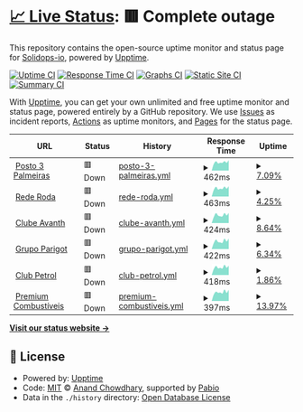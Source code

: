 # [📈 Live Status](https://upptime.solidops.io): <!--live status--> **🟥 Complete outage**

This repository contains the open-source uptime monitor and status page for [Solidops-io](https://upptime.solidops.io), powered by [Upptime](https://github.com/upptime/upptime).

[![Uptime CI](https://github.com/Solidops-io/upptime/workflows/Uptime%20CI/badge.svg)](https://github.com/Solidops-io/upptime/actions?query=workflow%3A%22Uptime+CI%22)
[![Response Time CI](https://github.com/Solidops-io/upptime/workflows/Response%20Time%20CI/badge.svg)](https://github.com/Solidops-io/upptime/actions?query=workflow%3A%22Response+Time+CI%22)
[![Graphs CI](https://github.com/Solidops-io/upptime/workflows/Graphs%20CI/badge.svg)](https://github.com/Solidops-io/upptime/actions?query=workflow%3A%22Graphs+CI%22)
[![Static Site CI](https://github.com/Solidops-io/upptime/workflows/Static%20Site%20CI/badge.svg)](https://github.com/Solidops-io/upptime/actions?query=workflow%3A%22Static+Site+CI%22)
[![Summary CI](https://github.com/Solidops-io/upptime/workflows/Summary%20CI/badge.svg)](https://github.com/Solidops-io/upptime/actions?query=workflow%3A%22Summary+CI%22)

With [Upptime](https://upptime.js.org), you can get your own unlimited and free uptime monitor and status page, powered entirely by a GitHub repository. We use [Issues](https://github.com/Solidops-io/upptime/issues) as incident reports, [Actions](https://github.com/Solidops-io/upptime/actions) as uptime monitors, and [Pages](https://upptime.solidops.io) for the status page.

<!--start: status pages-->
<!-- This summary is generated by Upptime (https://github.com/upptime/upptime) -->
<!-- Do not edit this manually, your changes will be overwritten -->
<!-- prettier-ignore -->
| URL | Status | History | Response Time | Uptime |
| --- | ------ | ------- | ------------- | ------ |
| <img alt="" src="https://icons.duckduckgo.com/ip3/null.ico" height="13"> [Posto 3 Palmeiras](posto3palmeiras.api.postoaki.com) | 🟥 Down | [posto-3-palmeiras.yml](https://github.com/Solidops-io/upptime/commits/HEAD/history/posto-3-palmeiras.yml) | <details><summary><img alt="Response time graph" src="./graphs/posto-3-palmeiras/response-time-week.png" height="20"> 462ms</summary><br><a href="https://upptime.solidops.io/history/posto-3-palmeiras"><img alt="Response time 462" src="https://img.shields.io/endpoint?url=https%3A%2F%2Fraw.githubusercontent.com%2FSolidops-io%2Fupptime%2FHEAD%2Fapi%2Fposto-3-palmeiras%2Fresponse-time.json"></a><br><a href="https://upptime.solidops.io/history/posto-3-palmeiras"><img alt="24-hour response time 462" src="https://img.shields.io/endpoint?url=https%3A%2F%2Fraw.githubusercontent.com%2FSolidops-io%2Fupptime%2FHEAD%2Fapi%2Fposto-3-palmeiras%2Fresponse-time-day.json"></a><br><a href="https://upptime.solidops.io/history/posto-3-palmeiras"><img alt="7-day response time 462" src="https://img.shields.io/endpoint?url=https%3A%2F%2Fraw.githubusercontent.com%2FSolidops-io%2Fupptime%2FHEAD%2Fapi%2Fposto-3-palmeiras%2Fresponse-time-week.json"></a><br><a href="https://upptime.solidops.io/history/posto-3-palmeiras"><img alt="30-day response time 462" src="https://img.shields.io/endpoint?url=https%3A%2F%2Fraw.githubusercontent.com%2FSolidops-io%2Fupptime%2FHEAD%2Fapi%2Fposto-3-palmeiras%2Fresponse-time-month.json"></a><br><a href="https://upptime.solidops.io/history/posto-3-palmeiras"><img alt="1-year response time 462" src="https://img.shields.io/endpoint?url=https%3A%2F%2Fraw.githubusercontent.com%2FSolidops-io%2Fupptime%2FHEAD%2Fapi%2Fposto-3-palmeiras%2Fresponse-time-year.json"></a></details> | <details><summary><a href="https://upptime.solidops.io/history/posto-3-palmeiras">7.09%</a></summary><a href="https://upptime.solidops.io/history/posto-3-palmeiras"><img alt="All-time uptime 7.09%" src="https://img.shields.io/endpoint?url=https%3A%2F%2Fraw.githubusercontent.com%2FSolidops-io%2Fupptime%2FHEAD%2Fapi%2Fposto-3-palmeiras%2Fuptime.json"></a><br><a href="https://upptime.solidops.io/history/posto-3-palmeiras"><img alt="24-hour uptime 7.09%" src="https://img.shields.io/endpoint?url=https%3A%2F%2Fraw.githubusercontent.com%2FSolidops-io%2Fupptime%2FHEAD%2Fapi%2Fposto-3-palmeiras%2Fuptime-day.json"></a><br><a href="https://upptime.solidops.io/history/posto-3-palmeiras"><img alt="7-day uptime 7.09%" src="https://img.shields.io/endpoint?url=https%3A%2F%2Fraw.githubusercontent.com%2FSolidops-io%2Fupptime%2FHEAD%2Fapi%2Fposto-3-palmeiras%2Fuptime-week.json"></a><br><a href="https://upptime.solidops.io/history/posto-3-palmeiras"><img alt="30-day uptime 7.09%" src="https://img.shields.io/endpoint?url=https%3A%2F%2Fraw.githubusercontent.com%2FSolidops-io%2Fupptime%2FHEAD%2Fapi%2Fposto-3-palmeiras%2Fuptime-month.json"></a><br><a href="https://upptime.solidops.io/history/posto-3-palmeiras"><img alt="1-year uptime 7.09%" src="https://img.shields.io/endpoint?url=https%3A%2F%2Fraw.githubusercontent.com%2FSolidops-io%2Fupptime%2FHEAD%2Fapi%2Fposto-3-palmeiras%2Fuptime-year.json"></a></details>
| <img alt="" src="https://icons.duckduckgo.com/ip3/null.ico" height="13"> [Rede Roda](rederoda.api.postoaki.com) | 🟥 Down | [rede-roda.yml](https://github.com/Solidops-io/upptime/commits/HEAD/history/rede-roda.yml) | <details><summary><img alt="Response time graph" src="./graphs/rede-roda/response-time-week.png" height="20"> 463ms</summary><br><a href="https://upptime.solidops.io/history/rede-roda"><img alt="Response time 463" src="https://img.shields.io/endpoint?url=https%3A%2F%2Fraw.githubusercontent.com%2FSolidops-io%2Fupptime%2FHEAD%2Fapi%2Frede-roda%2Fresponse-time.json"></a><br><a href="https://upptime.solidops.io/history/rede-roda"><img alt="24-hour response time 463" src="https://img.shields.io/endpoint?url=https%3A%2F%2Fraw.githubusercontent.com%2FSolidops-io%2Fupptime%2FHEAD%2Fapi%2Frede-roda%2Fresponse-time-day.json"></a><br><a href="https://upptime.solidops.io/history/rede-roda"><img alt="7-day response time 463" src="https://img.shields.io/endpoint?url=https%3A%2F%2Fraw.githubusercontent.com%2FSolidops-io%2Fupptime%2FHEAD%2Fapi%2Frede-roda%2Fresponse-time-week.json"></a><br><a href="https://upptime.solidops.io/history/rede-roda"><img alt="30-day response time 463" src="https://img.shields.io/endpoint?url=https%3A%2F%2Fraw.githubusercontent.com%2FSolidops-io%2Fupptime%2FHEAD%2Fapi%2Frede-roda%2Fresponse-time-month.json"></a><br><a href="https://upptime.solidops.io/history/rede-roda"><img alt="1-year response time 463" src="https://img.shields.io/endpoint?url=https%3A%2F%2Fraw.githubusercontent.com%2FSolidops-io%2Fupptime%2FHEAD%2Fapi%2Frede-roda%2Fresponse-time-year.json"></a></details> | <details><summary><a href="https://upptime.solidops.io/history/rede-roda">4.25%</a></summary><a href="https://upptime.solidops.io/history/rede-roda"><img alt="All-time uptime 4.25%" src="https://img.shields.io/endpoint?url=https%3A%2F%2Fraw.githubusercontent.com%2FSolidops-io%2Fupptime%2FHEAD%2Fapi%2Frede-roda%2Fuptime.json"></a><br><a href="https://upptime.solidops.io/history/rede-roda"><img alt="24-hour uptime 4.25%" src="https://img.shields.io/endpoint?url=https%3A%2F%2Fraw.githubusercontent.com%2FSolidops-io%2Fupptime%2FHEAD%2Fapi%2Frede-roda%2Fuptime-day.json"></a><br><a href="https://upptime.solidops.io/history/rede-roda"><img alt="7-day uptime 4.25%" src="https://img.shields.io/endpoint?url=https%3A%2F%2Fraw.githubusercontent.com%2FSolidops-io%2Fupptime%2FHEAD%2Fapi%2Frede-roda%2Fuptime-week.json"></a><br><a href="https://upptime.solidops.io/history/rede-roda"><img alt="30-day uptime 4.25%" src="https://img.shields.io/endpoint?url=https%3A%2F%2Fraw.githubusercontent.com%2FSolidops-io%2Fupptime%2FHEAD%2Fapi%2Frede-roda%2Fuptime-month.json"></a><br><a href="https://upptime.solidops.io/history/rede-roda"><img alt="1-year uptime 4.25%" src="https://img.shields.io/endpoint?url=https%3A%2F%2Fraw.githubusercontent.com%2FSolidops-io%2Fupptime%2FHEAD%2Fapi%2Frede-roda%2Fuptime-year.json"></a></details>
| <img alt="" src="https://icons.duckduckgo.com/ip3/null.ico" height="13"> [Clube Avanth](clubeavanth.api.postoaki.com) | 🟥 Down | [clube-avanth.yml](https://github.com/Solidops-io/upptime/commits/HEAD/history/clube-avanth.yml) | <details><summary><img alt="Response time graph" src="./graphs/clube-avanth/response-time-week.png" height="20"> 424ms</summary><br><a href="https://upptime.solidops.io/history/clube-avanth"><img alt="Response time 424" src="https://img.shields.io/endpoint?url=https%3A%2F%2Fraw.githubusercontent.com%2FSolidops-io%2Fupptime%2FHEAD%2Fapi%2Fclube-avanth%2Fresponse-time.json"></a><br><a href="https://upptime.solidops.io/history/clube-avanth"><img alt="24-hour response time 424" src="https://img.shields.io/endpoint?url=https%3A%2F%2Fraw.githubusercontent.com%2FSolidops-io%2Fupptime%2FHEAD%2Fapi%2Fclube-avanth%2Fresponse-time-day.json"></a><br><a href="https://upptime.solidops.io/history/clube-avanth"><img alt="7-day response time 424" src="https://img.shields.io/endpoint?url=https%3A%2F%2Fraw.githubusercontent.com%2FSolidops-io%2Fupptime%2FHEAD%2Fapi%2Fclube-avanth%2Fresponse-time-week.json"></a><br><a href="https://upptime.solidops.io/history/clube-avanth"><img alt="30-day response time 424" src="https://img.shields.io/endpoint?url=https%3A%2F%2Fraw.githubusercontent.com%2FSolidops-io%2Fupptime%2FHEAD%2Fapi%2Fclube-avanth%2Fresponse-time-month.json"></a><br><a href="https://upptime.solidops.io/history/clube-avanth"><img alt="1-year response time 424" src="https://img.shields.io/endpoint?url=https%3A%2F%2Fraw.githubusercontent.com%2FSolidops-io%2Fupptime%2FHEAD%2Fapi%2Fclube-avanth%2Fresponse-time-year.json"></a></details> | <details><summary><a href="https://upptime.solidops.io/history/clube-avanth">8.64%</a></summary><a href="https://upptime.solidops.io/history/clube-avanth"><img alt="All-time uptime 8.64%" src="https://img.shields.io/endpoint?url=https%3A%2F%2Fraw.githubusercontent.com%2FSolidops-io%2Fupptime%2FHEAD%2Fapi%2Fclube-avanth%2Fuptime.json"></a><br><a href="https://upptime.solidops.io/history/clube-avanth"><img alt="24-hour uptime 8.64%" src="https://img.shields.io/endpoint?url=https%3A%2F%2Fraw.githubusercontent.com%2FSolidops-io%2Fupptime%2FHEAD%2Fapi%2Fclube-avanth%2Fuptime-day.json"></a><br><a href="https://upptime.solidops.io/history/clube-avanth"><img alt="7-day uptime 8.64%" src="https://img.shields.io/endpoint?url=https%3A%2F%2Fraw.githubusercontent.com%2FSolidops-io%2Fupptime%2FHEAD%2Fapi%2Fclube-avanth%2Fuptime-week.json"></a><br><a href="https://upptime.solidops.io/history/clube-avanth"><img alt="30-day uptime 8.64%" src="https://img.shields.io/endpoint?url=https%3A%2F%2Fraw.githubusercontent.com%2FSolidops-io%2Fupptime%2FHEAD%2Fapi%2Fclube-avanth%2Fuptime-month.json"></a><br><a href="https://upptime.solidops.io/history/clube-avanth"><img alt="1-year uptime 8.64%" src="https://img.shields.io/endpoint?url=https%3A%2F%2Fraw.githubusercontent.com%2FSolidops-io%2Fupptime%2FHEAD%2Fapi%2Fclube-avanth%2Fuptime-year.json"></a></details>
| <img alt="" src="https://icons.duckduckgo.com/ip3/null.ico" height="13"> [Grupo Parigot](grupoparigot.api.postoaki.com) | 🟥 Down | [grupo-parigot.yml](https://github.com/Solidops-io/upptime/commits/HEAD/history/grupo-parigot.yml) | <details><summary><img alt="Response time graph" src="./graphs/grupo-parigot/response-time-week.png" height="20"> 422ms</summary><br><a href="https://upptime.solidops.io/history/grupo-parigot"><img alt="Response time 422" src="https://img.shields.io/endpoint?url=https%3A%2F%2Fraw.githubusercontent.com%2FSolidops-io%2Fupptime%2FHEAD%2Fapi%2Fgrupo-parigot%2Fresponse-time.json"></a><br><a href="https://upptime.solidops.io/history/grupo-parigot"><img alt="24-hour response time 422" src="https://img.shields.io/endpoint?url=https%3A%2F%2Fraw.githubusercontent.com%2FSolidops-io%2Fupptime%2FHEAD%2Fapi%2Fgrupo-parigot%2Fresponse-time-day.json"></a><br><a href="https://upptime.solidops.io/history/grupo-parigot"><img alt="7-day response time 422" src="https://img.shields.io/endpoint?url=https%3A%2F%2Fraw.githubusercontent.com%2FSolidops-io%2Fupptime%2FHEAD%2Fapi%2Fgrupo-parigot%2Fresponse-time-week.json"></a><br><a href="https://upptime.solidops.io/history/grupo-parigot"><img alt="30-day response time 422" src="https://img.shields.io/endpoint?url=https%3A%2F%2Fraw.githubusercontent.com%2FSolidops-io%2Fupptime%2FHEAD%2Fapi%2Fgrupo-parigot%2Fresponse-time-month.json"></a><br><a href="https://upptime.solidops.io/history/grupo-parigot"><img alt="1-year response time 422" src="https://img.shields.io/endpoint?url=https%3A%2F%2Fraw.githubusercontent.com%2FSolidops-io%2Fupptime%2FHEAD%2Fapi%2Fgrupo-parigot%2Fresponse-time-year.json"></a></details> | <details><summary><a href="https://upptime.solidops.io/history/grupo-parigot">6.34%</a></summary><a href="https://upptime.solidops.io/history/grupo-parigot"><img alt="All-time uptime 6.34%" src="https://img.shields.io/endpoint?url=https%3A%2F%2Fraw.githubusercontent.com%2FSolidops-io%2Fupptime%2FHEAD%2Fapi%2Fgrupo-parigot%2Fuptime.json"></a><br><a href="https://upptime.solidops.io/history/grupo-parigot"><img alt="24-hour uptime 6.34%" src="https://img.shields.io/endpoint?url=https%3A%2F%2Fraw.githubusercontent.com%2FSolidops-io%2Fupptime%2FHEAD%2Fapi%2Fgrupo-parigot%2Fuptime-day.json"></a><br><a href="https://upptime.solidops.io/history/grupo-parigot"><img alt="7-day uptime 6.34%" src="https://img.shields.io/endpoint?url=https%3A%2F%2Fraw.githubusercontent.com%2FSolidops-io%2Fupptime%2FHEAD%2Fapi%2Fgrupo-parigot%2Fuptime-week.json"></a><br><a href="https://upptime.solidops.io/history/grupo-parigot"><img alt="30-day uptime 6.34%" src="https://img.shields.io/endpoint?url=https%3A%2F%2Fraw.githubusercontent.com%2FSolidops-io%2Fupptime%2FHEAD%2Fapi%2Fgrupo-parigot%2Fuptime-month.json"></a><br><a href="https://upptime.solidops.io/history/grupo-parigot"><img alt="1-year uptime 6.34%" src="https://img.shields.io/endpoint?url=https%3A%2F%2Fraw.githubusercontent.com%2FSolidops-io%2Fupptime%2FHEAD%2Fapi%2Fgrupo-parigot%2Fuptime-year.json"></a></details>
| <img alt="" src="https://icons.duckduckgo.com/ip3/null.ico" height="13"> [Club Petrol](clubpetrol.api.postoaki.com) | 🟥 Down | [club-petrol.yml](https://github.com/Solidops-io/upptime/commits/HEAD/history/club-petrol.yml) | <details><summary><img alt="Response time graph" src="./graphs/club-petrol/response-time-week.png" height="20"> 418ms</summary><br><a href="https://upptime.solidops.io/history/club-petrol"><img alt="Response time 418" src="https://img.shields.io/endpoint?url=https%3A%2F%2Fraw.githubusercontent.com%2FSolidops-io%2Fupptime%2FHEAD%2Fapi%2Fclub-petrol%2Fresponse-time.json"></a><br><a href="https://upptime.solidops.io/history/club-petrol"><img alt="24-hour response time 418" src="https://img.shields.io/endpoint?url=https%3A%2F%2Fraw.githubusercontent.com%2FSolidops-io%2Fupptime%2FHEAD%2Fapi%2Fclub-petrol%2Fresponse-time-day.json"></a><br><a href="https://upptime.solidops.io/history/club-petrol"><img alt="7-day response time 418" src="https://img.shields.io/endpoint?url=https%3A%2F%2Fraw.githubusercontent.com%2FSolidops-io%2Fupptime%2FHEAD%2Fapi%2Fclub-petrol%2Fresponse-time-week.json"></a><br><a href="https://upptime.solidops.io/history/club-petrol"><img alt="30-day response time 418" src="https://img.shields.io/endpoint?url=https%3A%2F%2Fraw.githubusercontent.com%2FSolidops-io%2Fupptime%2FHEAD%2Fapi%2Fclub-petrol%2Fresponse-time-month.json"></a><br><a href="https://upptime.solidops.io/history/club-petrol"><img alt="1-year response time 418" src="https://img.shields.io/endpoint?url=https%3A%2F%2Fraw.githubusercontent.com%2FSolidops-io%2Fupptime%2FHEAD%2Fapi%2Fclub-petrol%2Fresponse-time-year.json"></a></details> | <details><summary><a href="https://upptime.solidops.io/history/club-petrol">1.86%</a></summary><a href="https://upptime.solidops.io/history/club-petrol"><img alt="All-time uptime 1.86%" src="https://img.shields.io/endpoint?url=https%3A%2F%2Fraw.githubusercontent.com%2FSolidops-io%2Fupptime%2FHEAD%2Fapi%2Fclub-petrol%2Fuptime.json"></a><br><a href="https://upptime.solidops.io/history/club-petrol"><img alt="24-hour uptime 1.86%" src="https://img.shields.io/endpoint?url=https%3A%2F%2Fraw.githubusercontent.com%2FSolidops-io%2Fupptime%2FHEAD%2Fapi%2Fclub-petrol%2Fuptime-day.json"></a><br><a href="https://upptime.solidops.io/history/club-petrol"><img alt="7-day uptime 1.86%" src="https://img.shields.io/endpoint?url=https%3A%2F%2Fraw.githubusercontent.com%2FSolidops-io%2Fupptime%2FHEAD%2Fapi%2Fclub-petrol%2Fuptime-week.json"></a><br><a href="https://upptime.solidops.io/history/club-petrol"><img alt="30-day uptime 1.86%" src="https://img.shields.io/endpoint?url=https%3A%2F%2Fraw.githubusercontent.com%2FSolidops-io%2Fupptime%2FHEAD%2Fapi%2Fclub-petrol%2Fuptime-month.json"></a><br><a href="https://upptime.solidops.io/history/club-petrol"><img alt="1-year uptime 1.86%" src="https://img.shields.io/endpoint?url=https%3A%2F%2Fraw.githubusercontent.com%2FSolidops-io%2Fupptime%2FHEAD%2Fapi%2Fclub-petrol%2Fuptime-year.json"></a></details>
| <img alt="" src="https://icons.duckduckgo.com/ip3/null.ico" height="13"> [Premium Combustíveis](premiumcombustiveis.api.postoaki.com) | 🟥 Down | [premium-combustiveis.yml](https://github.com/Solidops-io/upptime/commits/HEAD/history/premium-combustiveis.yml) | <details><summary><img alt="Response time graph" src="./graphs/premium-combustiveis/response-time-week.png" height="20"> 397ms</summary><br><a href="https://upptime.solidops.io/history/premium-combustiveis"><img alt="Response time 397" src="https://img.shields.io/endpoint?url=https%3A%2F%2Fraw.githubusercontent.com%2FSolidops-io%2Fupptime%2FHEAD%2Fapi%2Fpremium-combustiveis%2Fresponse-time.json"></a><br><a href="https://upptime.solidops.io/history/premium-combustiveis"><img alt="24-hour response time 397" src="https://img.shields.io/endpoint?url=https%3A%2F%2Fraw.githubusercontent.com%2FSolidops-io%2Fupptime%2FHEAD%2Fapi%2Fpremium-combustiveis%2Fresponse-time-day.json"></a><br><a href="https://upptime.solidops.io/history/premium-combustiveis"><img alt="7-day response time 397" src="https://img.shields.io/endpoint?url=https%3A%2F%2Fraw.githubusercontent.com%2FSolidops-io%2Fupptime%2FHEAD%2Fapi%2Fpremium-combustiveis%2Fresponse-time-week.json"></a><br><a href="https://upptime.solidops.io/history/premium-combustiveis"><img alt="30-day response time 397" src="https://img.shields.io/endpoint?url=https%3A%2F%2Fraw.githubusercontent.com%2FSolidops-io%2Fupptime%2FHEAD%2Fapi%2Fpremium-combustiveis%2Fresponse-time-month.json"></a><br><a href="https://upptime.solidops.io/history/premium-combustiveis"><img alt="1-year response time 397" src="https://img.shields.io/endpoint?url=https%3A%2F%2Fraw.githubusercontent.com%2FSolidops-io%2Fupptime%2FHEAD%2Fapi%2Fpremium-combustiveis%2Fresponse-time-year.json"></a></details> | <details><summary><a href="https://upptime.solidops.io/history/premium-combustiveis">13.97%</a></summary><a href="https://upptime.solidops.io/history/premium-combustiveis"><img alt="All-time uptime 13.97%" src="https://img.shields.io/endpoint?url=https%3A%2F%2Fraw.githubusercontent.com%2FSolidops-io%2Fupptime%2FHEAD%2Fapi%2Fpremium-combustiveis%2Fuptime.json"></a><br><a href="https://upptime.solidops.io/history/premium-combustiveis"><img alt="24-hour uptime 13.97%" src="https://img.shields.io/endpoint?url=https%3A%2F%2Fraw.githubusercontent.com%2FSolidops-io%2Fupptime%2FHEAD%2Fapi%2Fpremium-combustiveis%2Fuptime-day.json"></a><br><a href="https://upptime.solidops.io/history/premium-combustiveis"><img alt="7-day uptime 13.97%" src="https://img.shields.io/endpoint?url=https%3A%2F%2Fraw.githubusercontent.com%2FSolidops-io%2Fupptime%2FHEAD%2Fapi%2Fpremium-combustiveis%2Fuptime-week.json"></a><br><a href="https://upptime.solidops.io/history/premium-combustiveis"><img alt="30-day uptime 13.97%" src="https://img.shields.io/endpoint?url=https%3A%2F%2Fraw.githubusercontent.com%2FSolidops-io%2Fupptime%2FHEAD%2Fapi%2Fpremium-combustiveis%2Fuptime-month.json"></a><br><a href="https://upptime.solidops.io/history/premium-combustiveis"><img alt="1-year uptime 13.97%" src="https://img.shields.io/endpoint?url=https%3A%2F%2Fraw.githubusercontent.com%2FSolidops-io%2Fupptime%2FHEAD%2Fapi%2Fpremium-combustiveis%2Fuptime-year.json"></a></details>

<!--end: status pages-->

[**Visit our status website →**](https://upptime.solidops.io)

## 📄 License

- Powered by: [Upptime](https://github.com/upptime/upptime)
- Code: [MIT](./LICENSE) © [Anand Chowdhary](https://anandchowdhary.com), supported by [Pabio](https://pabio.com)
- Data in the `./history` directory: [Open Database License](https://opendatacommons.org/licenses/odbl/1-0/)
